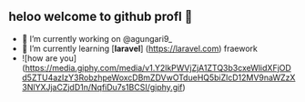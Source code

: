 ## heloo welcome to github profl 👋

<!--
**jikstu/jikstu** is a ✨ _special_ ✨ repository because its `README.md` (this file) appears on your GitHub profile.

Here are some ideas to get you started:

- 🔭 I’m currently working on ...
- 🌱 I’m currently learning ...
- 👯 I’m looking to collaborate on ...
- 🤔 I’m looking for help with ...
- 💬 Ask me about ...
- 📫 How to reach me: ...
- 😄 Pronouns: ...
- ⚡ Fun fact: ...
--> 
- 🔭 I’m currently working on @agungari9_
- 🌱 I’m currently learning [**laravel**] (https://laravel.com) fraework
- ![how are you] (https://media.giphy.com/media/v1.Y2lkPWVjZjA1ZTQ3b3cxeWlidXFjODd5ZTU4azIzY3RobzhpeWoxcDBmZDVwOTdueHQ5biZlcD12MV9naWZzX3NlYXJjaCZjdD1n/NqfiDu7s1BCSI/giphy.gif)


